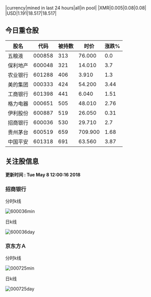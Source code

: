 |currency|mined in last 24 hours|all|in pool|
|XMR|0.005|0.08|0.08|
|USD|1.191|18.517|18.517|

## 今日重仓股 

|股名|代码|被持数|时价|涨跌%|
|---|---|---|---|---|
|五粮液|000858|313|76.000|0.0|
|保利地产|600048|321|14.010|3.7|
|农业银行|601288|406|3.910|1.3|
|美的集团|000333|424|54.200|3.44|
|工商银行|601398|441|6.040|1.51|
|格力电器|000651|505|48.010|2.76|
|伊利股份|600887|519|26.050|0.31|
|招商银行|600036|530|29.710|2.7|
|贵州茅台|600519|659|709.900|1.68|
|中国平安|601318|691|63.560|3.87|

## 关注股信息
**更新时间 : Tue May  8 12:00:16 2018**
### 招商银行 
分时k线

![600036min](http://image.sinajs.cn/newchart/min/n/sh600036.gif)

日k线

![600036day](http://image.sinajs.cn/newchart/daily/n/sh600036.gif)

### 京东方Ａ 
分时k线

![000725min](http://image.sinajs.cn/newchart/min/n/sz000725.gif)

日k线

![000725day](http://image.sinajs.cn/newchart/daily/n/sz000725.gif)
